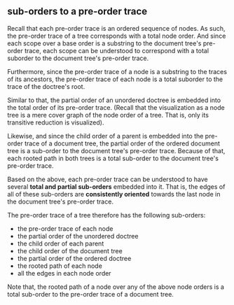 
<!-- ======================================================================= -->
## sub-orders to a pre-order trace

Recall that each pre-order trace is an ordered sequence of nodes. As such, the
pre-order trace of a tree corresponds with a total node order. And since each
scope over a base order is a substring to the document tree's pre-order trace,
each scope can be understood to correspond with a total suborder to the
document tree's pre-order trace.

Furthermore, since the pre-order trace of a node is a substring to the traces
of its ancestors, the pre-order trace of each node is a total suborder to the
trace of the doctree's root.

Similar to that, the partial order of an unordered doctree is embedded into
the total order of its pre-order trace. (Recall that the visualization as a
node tree is a mere cover graph of the node order of a tree. That is, only
its transitive reduction is visualized).

Likewise, and since the child order of a parent is embedded into the pre-order
trace of a document tree, the partial order of the ordered document tree is a
sub-order to the document tree's pre-order trace. Because of that, each rooted
path in both trees is a total sub-order to the document tree's pre-order trace.

Based on the above, each pre-order trace can be understood to have several
**total and partial sub-orders** embedded into it. That is, the edges of all
of these sub-orders are **consistently oriented** towards the last node in
the document tree's pre-order trace.

The pre-order trace of a tree therefore has the following sub-orders:

* the pre-order trace of each node
* the partial order of the unordered doctree
* the child order of each parent
* the child order of the document tree
* the partial order of the ordered doctree
* the rooted path of each node
* all the edges in each node order

Note that, the rooted path of a node over any of the above node orders is a
total sub-order to the pre-order trace of a document tree.
